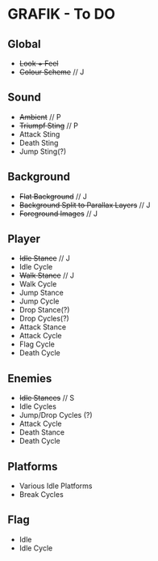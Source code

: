 
GRAFIK - To DO
==
Global
--
* ~~Look + Feel~~
* ~~Colour Scheme~~ // J

Sound
--
* ~~Ambient~~ // P
* ~~Triumpf Sting~~ // P
* Attack Sting
* Death Sting
* Jump Sting(?)


Background
--
* ~~Flat Background~~ // J
* ~~Background Split to Parallax Layers~~ // J
* ~~Foreground Images~~ // J


Player
--
* ~~Idle Stance~~ // J
* Idle Cycle
* ~~Walk Stance~~ // J
* Walk Cycle
* Jump Stance
* Jump Cycle
* Drop Stance(?)
* Drop Cycles(?)
* Attack Stance
* Attack Cycle
* Flag Cycle
* Death Cycle

Enemies
--
* ~~Idle Stances~~ // S
* Idle Cycles
* Jump/Drop Cycles (?)
* Attack Cycle
* Death Stance
* Death Cycle

Platforms
--
* Various Idle Platforms
* Break Cycles

Flag
--
* Idle
* Idle Cycle


